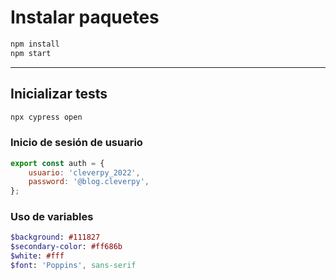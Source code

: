 # Instalar paquetes

```javascript
npm install
npm start
```

---

## Inicializar tests

```javascript
npx cypress open
```

### Inicio de sesión de usuario

```javascript
export const auth = {
	usuario: 'cleverpy_2022',
	password: '@blog.cleverpy',
};
```

### Uso de variables

```sass
$background: #111827
$secondary-color: #ff686b
$white: #fff
$font: 'Poppins', sans-serif

```
